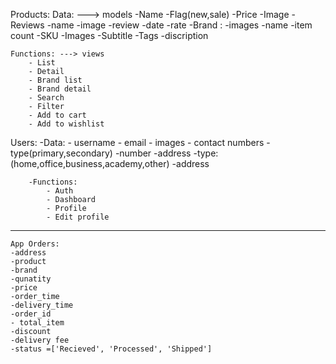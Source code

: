 Products:
    Data: ---> models
        -Name
        -Flag(new,sale)
        -Price
        -Image
        -Reviews 
            -name
            -image
            -review
            -date
            -rate
        -Brand :
            -images
            -name
            -item count 
        -SKU
        -Images
        -Subtitle
        -Tags
        -discription

    Functions: ---> views
        - List 
        - Detail
        - Brand list
        - Brand detail
        - Search
        - Filter
        - Add to cart
        - Add to wishlist
    
Users:
        -Data:
            - username
            - email
            - images
            - contact numbers
                -type(primary,secondary)
                -number
            -address 
                -type: (home,office,business,academy,other)
                -address

        -Functions:
            - Auth
            - Dashboard
            - Profile
            - Edit profile
_____________________________

    App Orders:
    -address
    -product
    -brand
    -qunatity
    -price
    -order_time
    -delivery_time
    -order_id
    - total_item
    -discount
    -delivery fee
    -status =['Recieved', 'Processed', 'Shipped']
